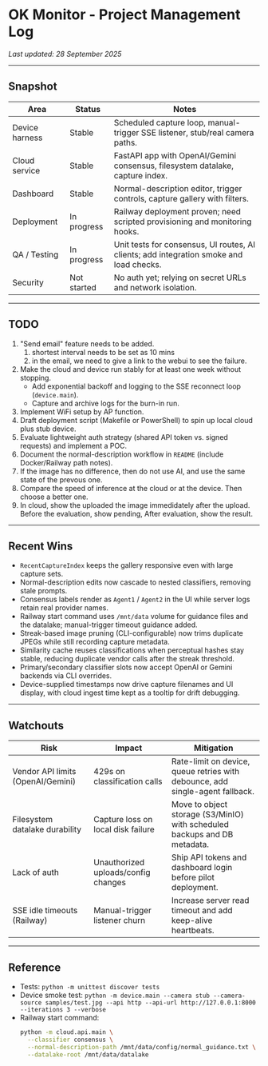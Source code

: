 # OK Monitor - Project Management Log

_Last updated: 28 September 2025_

---

## Snapshot

| Area | Status | Notes |
| --- | --- | --- |
| Device harness | Stable | Scheduled capture loop, manual-trigger SSE listener, stub/real camera paths. |
| Cloud service | Stable | FastAPI app with OpenAI/Gemini consensus, filesystem datalake, capture index. |
| Dashboard | Stable | Normal-description editor, trigger controls, capture gallery with filters. |
| Deployment | In progress | Railway deployment proven; need scripted provisioning and monitoring hooks. |
| QA / Testing | In progress | Unit tests for consensus, UI routes, AI clients; add integration smoke and load checks. |
| Security | Not started | No auth yet; relying on secret URLs and network isolation. |

---

## TODO

1. "Send email" feature needs to be added.
   1. shortest interval needs to be set as 10 mins
   2. in the email, we need to give a link to the webui to see the failure. 
2. Make the cloud and device run stably for at least one week without stopping.
   - Add exponential backoff and logging to the SSE reconnect loop (`device.main`).
   - Capture and archive logs for the burn-in run.
3. Implement WiFi setup by AP function.
4. Draft deployment script (Makefile or PowerShell) to spin up local cloud plus stub device.
5. Evaluate lightweight auth strategy (shared API token vs. signed requests) and implement a POC.
6. Document the normal-description workflow in `README` (include Docker/Railway path notes).
7. If the image has no difference, then do not use AI, and use the same state of the prevous one. 
8. Compare the speed of inference at the cloud or at the device. Then choose a better one. 
9. In cloud, show the uploaded the image immedidately after the upload. Before the evaluation, show pending, After evaluation, show the result. 

---

## Recent Wins

- `RecentCaptureIndex` keeps the gallery responsive even with large capture sets.
- Normal-description edits now cascade to nested classifiers, removing stale prompts.
- Consensus labels render as `Agent1` / `Agent2` in the UI while server logs retain real provider names.
- Railway start command uses `/mnt/data` volume for guidance files and the datalake; manual-trigger timeout guidance added.
- Streak-based image pruning (CLI-configurable) now trims duplicate JPEGs while still recording capture metadata.
- Similarity cache reuses classifications when perceptual hashes stay stable, reducing duplicate vendor calls after the streak threshold.
- Primary/secondary classifier slots now accept OpenAI or Gemini backends via CLI overrides.
- Device-supplied timestamps now drive capture filenames and UI display, with cloud ingest time kept as a tooltip for drift debugging.

---

## Watchouts

| Risk | Impact | Mitigation |
| --- | --- | --- |
| Vendor API limits (OpenAI/Gemini) | 429s on classification calls | Rate-limit on device, queue retries with debounce, add single-agent fallback. |
| Filesystem datalake durability | Capture loss on local disk failure | Move to object storage (S3/MinIO) with scheduled backups and DB metadata. |
| Lack of auth | Unauthorized uploads/config changes | Ship API tokens and dashboard login before pilot deployment. |
| SSE idle timeouts (Railway) | Manual-trigger listener churn | Increase server read timeout and add keep-alive heartbeats. |

---

## Reference

- Tests: `python -m unittest discover tests`
- Device smoke test: `python -m device.main --camera stub --camera-source samples/test.jpg --api http --api-url http://127.0.0.1:8000 --iterations 3 --verbose`
- Railway start command:
  ```bash
  python -m cloud.api.main \
    --classifier consensus \
    --normal-description-path /mnt/data/config/normal_guidance.txt \
    --datalake-root /mnt/data/datalake
  ```
